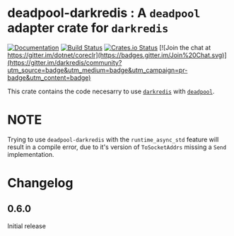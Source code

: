 # deadpool-darkredis : A `deadpool` adapter crate for `darkredis`
[![Documentation](https://docs.rs/deadpool-darkredis/badge.svg)](https://docs.rs/deadpool-darkredis) [![Build Status](https://travis-ci.org/Bunogi/deadpool-darkredis.svg?branch=master)](https://travis-ci.org/Bunogi/darkredis) [![Crates.io Status](https://img.shields.io/crates/v/deadpool-darkredis.svg)](https://crates.io/crates/deadpool-darkredis) [![Join the chat at https://gitter.im/dotnet/coreclr](https://badges.gitter.im/Join%20Chat.svg)](https://gitter.im/darkredis/community?utm_source=badge&utm_medium=badge&utm_campaign=pr-badge&utm_content=badge)

This crate contains the code necesarry to use [`darkredis`](crates.io/crates/darkredis) with [`deadpool`](https://crates.io/crates/deadpool).

# NOTE
Trying to use `deadpool-darkredis` with the `runtime_async_std` feature will result in a compile error, due to it's version of `ToSocketAddrs` missing a `Send` implementation.

# Changelog
## 0.6.0
Initial release

